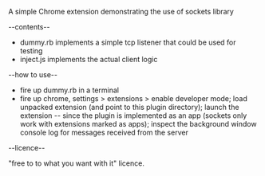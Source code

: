 A simple Chrome extension demonstrating the use of sockets library

--contents--

* dummy.rb implements a simple tcp listener that could be used for testing
* inject.js implements the actual client logic

--how to use--

* fire up dummy.rb in a terminal
* fire up chrome, settings > extensions > enable developer mode; load unpacked extension (and point to this plugin directory); launch the extension -- since the plugin is implemented as an app (sockets only work with extensions marked as apps); inspect the background window console log for messages received from the server

--licence--

"free to to what you want with it" licence. 
